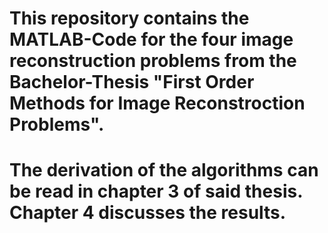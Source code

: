 # This repository contains the MATLAB-Code for the four image reconstruction problems from the Bachelor-Thesis "First Order Methods for Image Reconstroction Problems".
# The derivation of the algorithms can be read in chapter 3 of said thesis. Chapter 4 discusses the results.
